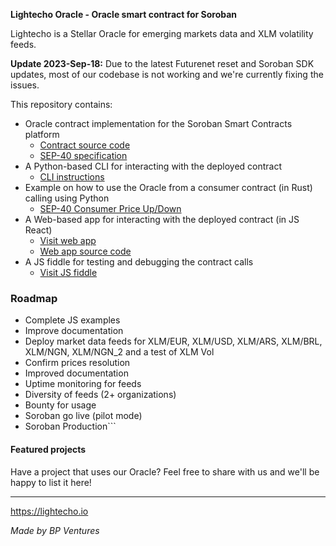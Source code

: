 **Lightecho Oracle - Oracle smart contract for Soroban**

Lightecho is a Stellar Oracle for emerging markets data and XLM volatility feeds.

**Update 2023-Sep-18:**
Due to the latest Futurenet reset and Soroban SDK updates, most of our codebase is not
working and we're currently fixing the issues.

This repository contains:

- Oracle contract implementation for the Soroban Smart Contracts platform
  - [Contract source code](./oracle-onchain/sep40/contract)
  - [SEP-40 specification](https://github.com/stellar/stellar-protocol/blob/master/ecosystem/sep-0040.md)
- A Python-based CLI for interacting with the deployed contract
  - [CLI instructions](./oracle-onchain/sep40/cli)
- Example on how to use the Oracle from a consumer contract (in Rust) calling using Python
  - [SEP-40 Consumer Price Up/Down](./oracle-onchain/sep40/examples/price_up_down)
- A Web-based app for interacting with the deployed contract (in JS React)
  - [Visit web app](https://bp-ventures.github.io/lightecho-stellar-oracle/)
  - [Web app source code](./docs/v2.html)
- A JS fiddle for testing and debugging the contract calls
  - [Visit JS fiddle](https://playcode.io/1594911)

### Roadmap

- Complete JS examples
- Improve documentation
- Deploy market data feeds for XLM/EUR, XLM/USD, XLM/ARS, XLM/BRL, XLM/NGN, XLM/NGN_2 and a test of XLM Vol
- Confirm prices resolution
- Improved documentation
- Uptime monitoring for feeds
- Diversity of feeds (2+ organizations)
- Bounty for usage
- Soroban go live (pilot mode)
- Soroban Production```

#### Featured projects

Have a project that uses our Oracle? Feel free to share with us and we'll be happy to list it here!

---

https://lightecho.io

_Made by BP Ventures_
